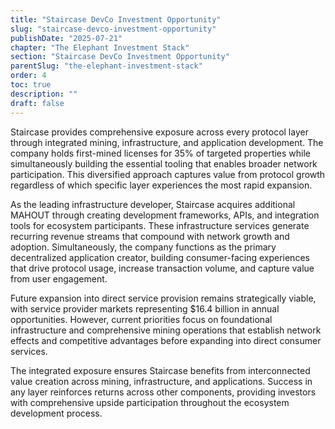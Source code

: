 ```yaml
---
title: "Staircase DevCo Investment Opportunity"
slug: "staircase-devco-investment-opportunity"
publishDate: "2025-07-21"
chapter: "The Elephant Investment Stack"
section: "Staircase DevCo Investment Opportunity"
parentSlug: "the-elephant-investment-stack"
order: 4
toc: true
description: ""
draft: false
---
```


Staircase provides comprehensive exposure across every protocol layer through integrated mining, infrastructure, and application development. The company holds first-mined licenses for 35% of targeted properties while simultaneously building the essential tooling that enables broader network participation. This diversified approach captures value from protocol growth regardless of which specific layer experiences the most rapid expansion.

As the leading infrastructure developer, Staircase acquires additional MAHOUT through creating development frameworks, APIs, and integration tools for ecosystem participants. These infrastructure services generate recurring revenue streams that compound with network growth and adoption. Simultaneously, the company functions as the primary decentralized application creator, building consumer-facing experiences that drive protocol usage, increase transaction volume, and capture value from user engagement.

Future expansion into direct service provision remains strategically viable, with service provider markets representing \$16.4 billion in annual opportunities. However, current priorities focus on foundational infrastructure and comprehensive mining operations that establish network effects and competitive advantages before expanding into direct consumer services.

The integrated exposure ensures Staircase benefits from interconnected value creation across mining, infrastructure, and applications. Success in any layer reinforces returns across other components, providing investors with comprehensive upside participation throughout the ecosystem development process.
